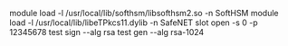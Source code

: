 module load -l /usr/local/lib/softhsm/libsofthsm2.so -n SoftHSM
module load -l /usr/local/lib/libeTPkcs11.dylib -n SafeNET
slot open -s 0 -p 12345678
test sign --alg rsa
test gen --alg rsa-1024